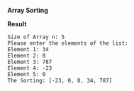 **Array Sorting**

**Result**

```
Size of Array n: 5
Please enter the elements of the list: 
Element 1: 34
Element 2: 8
Element 3: 787
Element 4: -23
Element 5: 0
The Sorting: [-23, 0, 8, 34, 787]
````
